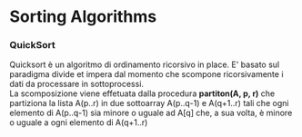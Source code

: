 # Sorting Algorithms

### QuickSort

Quicksort è un algoritmo di ordinamento ricorsivo in place.
E' basato sul paradigma divide et impera dal momento che scompone ricorsivamente
i dati da processare in sottoprocessi.
<br/> 
La scomposizione viene effetuata dalla procedura 
<b>partiton(A, p, r)</b> che partiziona la lista A(p..r) in due sottoarray
A(p..q-1) e A(q+1..r) tali che ogni elemento di A(p..q-1) sia minore o uguale ad A[q] che, a sua volta,
è minore o uguale a ogni elemento di A(q+1..r)
